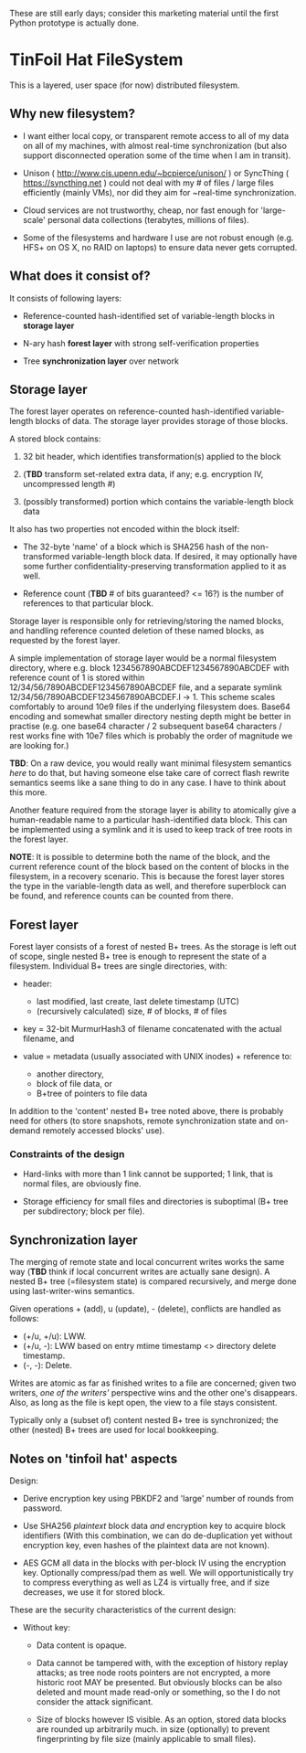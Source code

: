 These are still early days; consider this marketing material until the
first Python prototype is actually done.

# TinFoil Hat FileSystem #

This is a layered, user space (for now) distributed filesystem.

## Why new filesystem? ##

* I want either local copy, or transparent remote access to all of my data
  on all of my machines, with almost real-time synchronization (but also
  support disconnected operation some of the time when I am in transit).

* Unison ( http://www.cis.upenn.edu/~bcpierce/unison/ ) or SyncThing (
  https://syncthing.net ) could not deal with my # of files / large files
  efficiently (mainly VMs), nor did they aim for ~real-time
  synchronization.

* Cloud services are not trustworthy, cheap, nor fast enough for
  'large-scale' personal data collections (terabytes, millions of files).

* Some of the filesystems and hardware I use are not robust enough
  (e.g. HFS+ on OS X, no RAID on laptops) to ensure data never gets
  corrupted.

## What does it consist of? ##

It consists of following layers:

* Reference-counted hash-identified set of variable-length blocks in
  **storage layer**

* N-ary hash **forest layer** with strong self-verification properties

* Tree **synchronization layer** over network


## Storage layer ##

The forest layer operates on reference-counted hash-identified
variable-length blocks of data. The storage layer provides storage of those
blocks.

A stored block contains:

1. 32 bit header, which identifies transformation(s) applied to the block

2. (**TBD** transform set-related extra data, if any; e.g. encryption IV,
   uncompressed length #)

3. (possibly transformed) portion which contains the variable-length
   block data

It also has two properties not encoded within the block itself:

* The 32-byte 'name' of a block which is SHA256 hash of the non-transformed
  variable-length block data. If desired, it may optionally have some
  further confidentiality-preserving transformation applied to it as well.

* Reference count (**TBD** # of bits guaranteed? <= 16?) is the number of
  references to that particular block.

Storage layer is responsible only for retrieving/storing the named blocks,
and handling reference counted deletion of these named blocks, as requested
by the forest layer.

A simple implementation of storage layer would be a normal filesystem
directory, where e.g. block 1234567890ABCDEF1234567890ABCDEF with reference
count of 1 is stored within 12/34/56/7890ABCDEF1234567890ABCDEF file, and a
separate symlink 12/34/56/7890ABCDEF1234567890ABCDEF.l -> 1. This scheme
scales comfortably to around 10e9 files if the underlying filesystem
does. Base64 encoding and somewhat smaller directory nesting depth might be
better in practise (e.g. one base64 character / 2 subsequent base64
characters / rest works fine with 10e7 files which is probably the order
of magnitude we are looking for.)

**TBD**: On a raw device, you would really want minimal filesystem
semantics _here_ to do that, but having someone else take care of correct
flash rewrite semantics seems like a sane thing to do in any case. I have
to think about this more.

Another feature required from the storage layer is ability to atomically
give a human-readable name to a particular hash-identified data block. This
can be implemented using a symlink and it is used to keep track of tree
roots in the forest layer.

**NOTE**: It is possible to determine both the name of the block, and the
current reference count of the block based on the content of blocks in
the filesystem, in a recovery scenario. This is because the forest layer
stores the type in the variable-length data as well, and therefore
superblock can be found, and reference counts can be counted from there.

## Forest layer ##

Forest layer consists of a forest of nested B+ trees. As the storage is
left out of scope, single nested B+ tree is enough to represent the state
of a filesystem. Individual B+ trees are single directories, with:

* header:
	* last modified, last create, last delete timestamp (UTC)
	* (recursively calculated) size, # of blocks, # of files

* key = 32-bit MurmurHash3 of filename concatenated with the actual
  filename, and

* value = metadata (usually associated with UNIX inodes) + reference to:

	* another directory,
	* block of file data, or
	* B+tree of pointers to file data

In addition to the 'content' nested B+ tree noted above, there is probably
need for others (to store snapshots, remote synchronization state and
on-demand remotely accessed blocks' use).

### Constraints of the design ###

* Hard-links with more than 1 link cannot be supported; 1 link, that is
normal files, are obviously fine.

* Storage efficiency for small files and directories is suboptimal (B+ tree
per subdirectory; block per file).

## Synchronization layer ##

The merging of remote state and local concurrent writes works the same way
(**TBD** think if local concurrent writes are actually sane design). A
nested B+ tree (=filesystem state) is compared recursively, and merge done
using last-writer-wins semantics.

Given operations + (add), u (update), - (delete), conflicts are handled as
follows:

* (+/u, +/u): LWW.
* (+/u, -): LWW based on entry mtime timestamp <> directory delete timestamp.
* (-, -): Delete.

Writes are atomic as far as finished writes to a file are concerned; given
two writers, _one of the writers'_ perspective wins and the other one's
disappears. Also, as long as the file is kept open, the view to a file
stays consistent.

Typically only a (subset of) content nested B+ tree is synchronized; the
other (nested) B+ trees are used for local bookkeeping.

## Notes on 'tinfoil hat' aspects ##

Design:

* Derive encryption key using PBKDF2 and 'large' number of rounds from
  password.

* Use SHA256 _plaintext_ block data *and* encryption key to acquire block
  identifiers (With this combination, we can do de-duplication yet without
  encryption key, even hashes of the plaintext data are not known).

* AES GCM all data in the blocks with per-block IV using the encryption
  key. Optionally compress/pad them as well. We will opportunistically try
  to compress everything as well as LZ4 is virtually free, and if size
  decreases, we use it for stored block.

These are the security characteristics of the current design:

* Without key:

	* Data content is opaque.

	* Data cannot be tampered with, with the exception of history replay
      attacks; as tree node roots pointers are not encrypted, a more
      historic root MAY be presented. But obviously blocks can be also
      deleted and mount made read-only or something, so the I do not
      consider the attack significant.

	* Size of blocks however IS visible. As an option, stored data blocks
    are rounded up arbitrarily much. in size (optionally) to prevent
    fingerprinting by file size (mainly applicable to small files).
